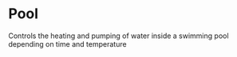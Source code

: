 # Pool
Controls the heating and pumping of water inside a swimming pool depending on time and temperature

